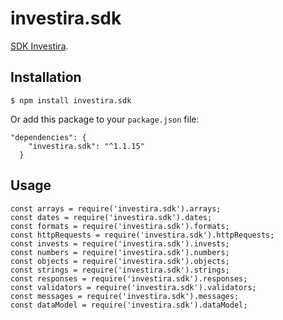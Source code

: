 # investira.sdk

[SDK Investira](https://www.npmjs.com/package/investira.sdk).

## Installation

`$ npm install investira.sdk`

Or add this package to your `package.json` file:

```
"dependencies": {
    "investira.sdk": "^1.1.15"
  }
```

## Usage

```
const arrays = require('investira.sdk').arrays;
const dates = require('investira.sdk').dates;
const formats = require('investira.sdk').formats;
const httpRequests = require('investira.sdk').httpRequests;
const invests = require('investira.sdk').invests;
const numbers = require('investira.sdk').numbers;
const objects = require('investira.sdk').objects;
const strings = require('investira.sdk').strings;
const responses = require('investira.sdk').responses;
const validators = require('investira.sdk').validators;
const messages = require('investira.sdk').messages;
const dataModel = require('investira.sdk').dataModel;

```
